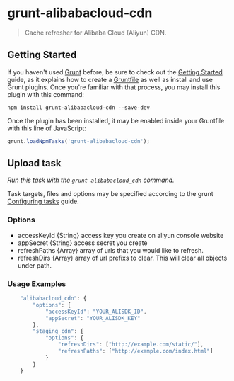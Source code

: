 # grunt-alibabacloud-cdn
> Cache refresher for Alibaba Cloud (Aliyun) CDN.


## Getting Started

If you haven't used [Grunt](http://gruntjs.com/) before, be sure to check out the [Getting Started](http://gruntjs.com/getting-started) guide, as it explains how to create a [Gruntfile](http://gruntjs.com/sample-gruntfile) as well as install and use Grunt plugins. Once you're familiar with that process, you may install this plugin with this command:

```shell
npm install grunt-alibabacloud-cdn --save-dev
```

Once the plugin has been installed, it may be enabled inside your Gruntfile with this line of JavaScript:

```js
grunt.loadNpmTasks('grunt-alibabacloud-cdn');
```

## Upload task
_Run this task with the `grunt alibabacloud_cdn` command._

Task targets, files and options may be specified according to the grunt [Configuring tasks](http://gruntjs.com/configuring-tasks) guide.

### Options

- accessKeyId {String} access key you create on aliyun console website
- appSecret {String} access secret you create
- refreshPaths {Array} array of urls that you would like to refresh.
- refreshDirs {Array} array of url prefixs to clear. This will clear all objects under path.

### Usage Examples

```js
    "alibabacloud_cdn": {
        "options": {
            "accessKeyId": "YOUR_ALISDK_ID",
            "appSecret": "YOUR_ALISDK_KEY"
        },
        "staging_cdn": {
            "options": {
                "refreshDirs": ["http://example.com/static/"],
                "refreshPaths": ["http://example.com/index.html"]
            }
        }
    }
```